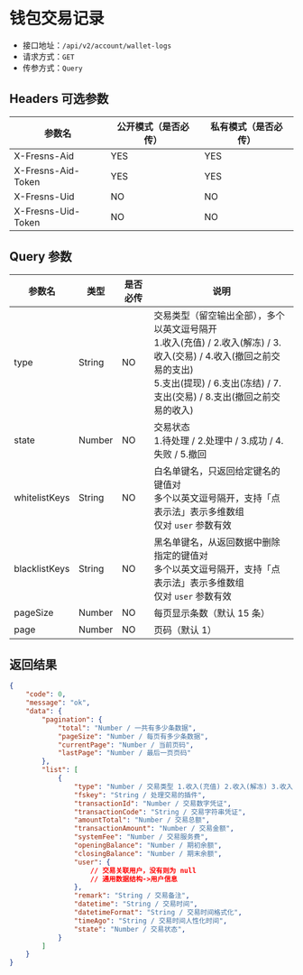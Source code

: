 # 钱包交易记录

- 接口地址：`/api/v2/account/wallet-logs`
- 请求方式：`GET`
- 传参方式：`Query`

## Headers 可选参数

| 参数名 | 公开模式（是否必传） | 私有模式（是否必传） |
| --- | --- | --- |
| X-Fresns-Aid | YES | YES |
| X-Fresns-Aid-Token | YES | YES |
| X-Fresns-Uid | NO | NO |
| X-Fresns-Uid-Token | NO | NO |

## Query 参数

| 参数名 | 类型 | 是否必传 | 说明 |
| --- | --- | --- | --- |
| type | String | NO | 交易类型（留空输出全部），多个以英文逗号隔开<br>1.收入(充值) / 2.收入(解冻) / 3.收入(交易) / 4.收入(撤回之前交易的支出)<br>5.支出(提现) / 6.支出(冻结) / 7.支出(交易) / 8.支出(撤回之前交易的收入) |
| state | Number | NO | 交易状态<br>1.待处理 / 2.处理中 / 3.成功 / 4.失败 / 5.撤回 |
| whitelistKeys | String | NO | 白名单键名，只返回给定键名的键值对<br>多个以英文逗号隔开，支持「点表示法」表示多维数组<br>仅对 `user` 参数有效 |
| blacklistKeys | String | NO | 黑名单键名，从返回数据中删除指定的键值对<br>多个以英文逗号隔开，支持「点表示法」表示多维数组<br>仅对 `user` 参数有效 |
| pageSize | Number | NO | 每页显示条数（默认 15 条） |
| page | Number | NO | 页码（默认 1） |

## 返回结果

```json
{
    "code": 0,
    "message": "ok",
    "data": {
        "pagination": {
            "total": "Number / 一共有多少条数据",
            "pageSize": "Number / 每页有多少条数据",
            "currentPage": "Number / 当前页码",
            "lastPage": "Number / 最后一页页码"
        },
        "list": [
            {
                "type": "Number / 交易类型 1.收入(充值) 2.收入(解冻) 3.收入(交易) 4.支出(提现) 5.支出(冻结) 6.支出(交易)",
                "fskey": "String / 处理交易的插件",
                "transactionId": "Number / 交易数字凭证",
                "transactionCode": "String / 交易字符串凭证",
                "amountTotal": "Number / 交易总额",
                "transactionAmount": "Number / 交易金额",
                "systemFee": "Number / 交易服务费",
                "openingBalance": "Number / 期初余额",
                "closingBalance": "Number / 期末余额",
                "user": {
                    // 交易关联用户，没有则为 null
                    // 通用数据结构->用户信息
                },
                "remark": "String / 交易备注",
                "datetime": "String / 交易时间",
                "datetimeFormat": "String / 交易时间格式化",
                "timeAgo": "String / 交易时间人性化时间",
                "state": "Number / 交易状态",
            }
        ]
    }
}
```
